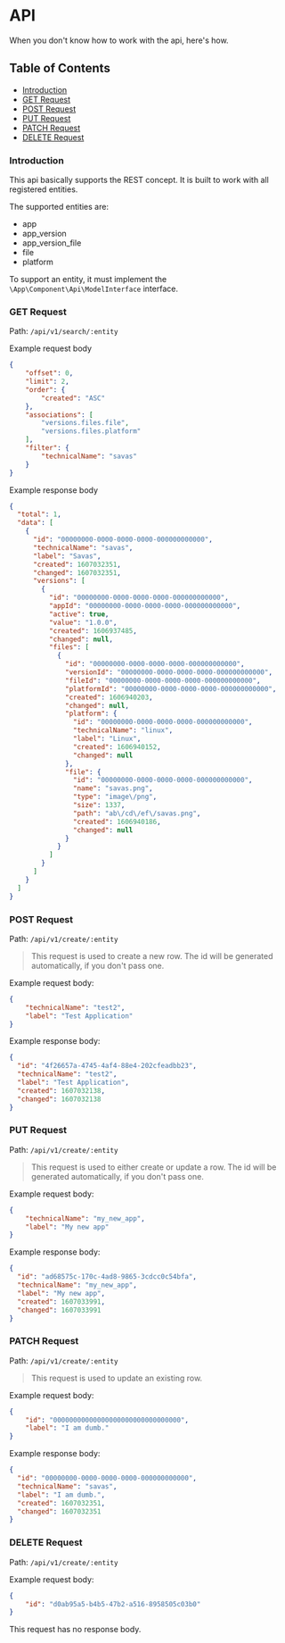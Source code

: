 # API

When you don't know how to work with the api, here's how.

## Table of Contents
- [Introduction](#introduction)
- [GET Request](#get-request)
- [POST Request](#post-request)
- [PUT Request](#put-request)
- [PATCH Request](#patch-request)
- [DELETE Request](#delete-request)

### Introduction
This api basically supports the REST concept. It is built to work with all registered entities.

The supported entities are:
- app
- app_version
- app_version_file
- file
- platform

To support  an entity, it must implement the `\App\Component\Api\ModelInterface` interface.

### GET Request
Path: `/api/v1/search/:entity`

Example request body
```json
{
	"offset": 0,
	"limit": 2,
	"order": {
		"created": "ASC"
	},
	"associations": [
		"versions.files.file",
		"versions.files.platform"
	],
	"filter": {
		"technicalName": "savas"
	}
}
```

Example response body
```json
{
  "total": 1,
  "data": [
    {
      "id": "00000000-0000-0000-0000-000000000000",
      "technicalName": "savas",
      "label": "Savas",
      "created": 1607032351,
      "changed": 1607032351,
      "versions": [
        {
          "id": "00000000-0000-0000-0000-000000000000",
          "appId": "00000000-0000-0000-0000-000000000000",
          "active": true,
          "value": "1.0.0",
          "created": 1606937485,
          "changed": null,
          "files": [
            {
              "id": "00000000-0000-0000-0000-000000000000",
              "versionId": "00000000-0000-0000-0000-000000000000",
              "fileId": "00000000-0000-0000-0000-000000000000",
              "platformId": "00000000-0000-0000-0000-000000000000",
              "created": 1606940203,
              "changed": null,
              "platform": {
                "id": "00000000-0000-0000-0000-000000000000",
                "technicalName": "linux",
                "label": "Linux",
                "created": 1606940152,
                "changed": null
              },
              "file": {
                "id": "00000000-0000-0000-0000-000000000000",
                "name": "savas.png",
                "type": "image\/png",
                "size": 1337,
                "path": "ab\/cd\/ef\/savas.png",
                "created": 1606940186,
                "changed": null
              }
            }
          ]
        }
      ]
    }
  ]
}
```

### POST Request
Path: `/api/v1/create/:entity`

> This request is used to create a new row. The id will be generated automatically, if you don't pass one.

Example request body:
```json
{
	"technicalName": "test2",
	"label": "Test Application"
}
```

Example response body:
```json
{
  "id": "4f26657a-4745-4af4-88e4-202cfeadbb23",
  "technicalName": "test2",
  "label": "Test Application",
  "created": 1607032138,
  "changed": 1607032138
}
```

### PUT Request
Path: `/api/v1/create/:entity`

> This request is used to either create or update a row. The id will be generated automatically, if you don't pass one.

Example request body:
```json
{
	"technicalName": "my_new_app",
	"label": "My new app"
}
```

Example response body:
```json
{
  "id": "ad68575c-170c-4ad8-9865-3cdcc0c54bfa",
  "technicalName": "my_new_app",
  "label": "My new app",
  "created": 1607033991,
  "changed": 1607033991
}
```

### PATCH Request
Path: `/api/v1/create/:entity`

> This request is used to update an existing row.

Example request body:
```json
{
	"id": "00000000000000000000000000000000",
	"label": "I am dumb."
}
```

Example response body:
```json
{
  "id": "00000000-0000-0000-0000-000000000000",
  "technicalName": "savas",
  "label": "I am dumb.",
  "created": 1607032351,
  "changed": 1607032351
}
```

### DELETE Request
Path: `/api/v1/create/:entity`

Example request body:
```json
{
	"id": "d0ab95a5-b4b5-47b2-a516-8958505c03b0"
}
```

This request has no response body.
